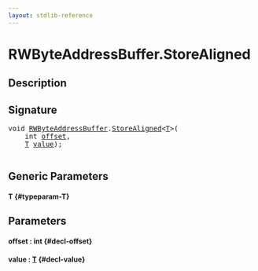 ```yaml
---
layout: stdlib-reference
---
```


# RWByteAddressBuffer\.StoreAligned

## Description





## Signature 

<pre>
<span class="code_keyword">void</span> <a href="/stdlib-reference/types/RWByteAddressBuffer/index" class="code_type">RWByteAddressBuffer</a>.<a href="/stdlib-reference/types/RWByteAddressBuffer/StoreAligned">StoreAligned</a>&lt;<a href="/stdlib-reference/types/RWByteAddressBuffer/StoreAligned#typeparam-T" class="code_type">T</a>&gt;(
    <span class="code_keyword">int</span> <a href="/stdlib-reference/types/RWByteAddressBuffer/StoreAligned#decl-offset" class="code_param">offset</a>,
    <a href="/stdlib-reference/types/RWByteAddressBuffer/StoreAligned#typeparam-T" class="code_type">T</a> <a href="/stdlib-reference/types/RWByteAddressBuffer/StoreAligned#decl-value" class="code_param">value</a>);

</pre>

## Generic Parameters

#### T {#typeparam-T}

## Parameters

#### offset  : int {#decl-offset}
#### value  : [T](/stdlib-reference/types/RWByteAddressBuffer/StoreAligned#typeparam-T) {#decl-value}

